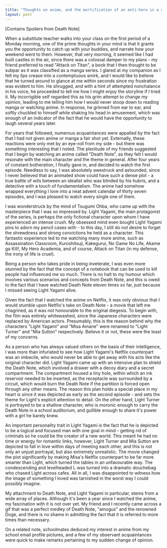 ```yaml
---
title: "Thoughts on anime, and the mortification of an anti-hero in a dystopian society"
layout: post
---
```


[Contains Spoilers from Death Note]

When a substitute teacher walks into your class on the first period of a Monday morning, one of the prime thoughts in your mind is that it grants you the opportunity to catch up with your buddies, and narrate how your weekend went to them. However, that very morning, it seemed like I had built castles in the air, since there was a colossal damper to my plans - my friend preferred to read "Attack on Titan", a book that I then thought to be subpar as it was classified as a manga series. I glared at my companion as I felt my lips crease into a contemptuous smirk, and I would like to believe that he turned around to glance at me within seconds since my frustration was evident to him. He shrugged, and with a hint of attempted nonchalance in his voice, he proceeded to tell me how I might enjoy the storyline if I tried it. My incorrigible self regarded this as his grim attempt to change my opinion, leading to me telling him how I would never stoop down to reading manga or watching anime. In response, he grinned from ear to ear, and softly chuckled to himself while shaking his head in amusement, which was enough of an indicator of the fact that he would have the opportunity to laugh several years later. 

For years that followed, numerous acquaintances were appalled by the fact that I had not given anime or manga a fair shot yet. Externally, these reactions were only met by an eye-roll from my side - but there was something interesting that I noted. The plenitude of my friends suggested that I begin by watching an anime called "Death Note", as they felt I would resonate with the main character and the theme in general. After four years of constant botheration, I finally gave in, and decided to watch the first episode. Needless to say, I was absolutely awestruck and astounded, since I never believed that an animated show could have such a dense plot - a true battle of wits between an idealist who was blinded by his hubris, and a detective with a touch of fundamentalism. The anime had somehow wrapped everything I love into a neat advent calendar of thirty seven episodes, and I was pleased to watch every single one of them. 

I was wonderstruck by the mind of Tsugumi Ohba, who came up with the masterpiece that I was so impressed by. Light Yagami, the main protagonist of the series, is perhaps the only fictional character upon whom I have experienced an intense crush. My obsessed mind even bought Light Yagami pins to adorn my pencil cases with - to this day, I still do not desire to forget the shrewdness and strong convictions he held as a character. This fantastic experience led to me watching many more anime, such as Assassination Classroom, Kuroshitsuji, Kakegurui, No Game No Life, Akame ga Kill!, My Hero Academia, and of course, Attack on Titan (in my defense, the irony of life is cruel). 

Being a person who takes pride in being inveterate, I was even more stunned by the fact that the concept of a notebook that can be used to kill people had influenced me so much. There is no halt to my humour which involves various scenarios and concepts from Death Note, and this is owed to the fact that I have watched Death Note eleven times so far, just because I missed seeing Light Yagami alive. 

Given the fact that I watched the anime on Netflix, it was only obvious that I would stumble upon Netflix's take on Death Note - a movie that left me chagrined, as it was not honourable to the original diegesis. To begin with, the film was entirely whitewashed, since the Japanese characters were replaced by American actors.  Presumably, this is the reason behind why the characters "Light Yagami" and "Misa Amane" were renamed to "Light Turner" and "Mia Sutton" respectively. Believe it or not, these were the least of my concerns.

As a person who has always valued others on the basis of their intelligence, I was more than infuriated to see how Light Yagami's Netflix counterpart was an imbecile, who would never be able to get away with his acts like the original character did. Light Yagami came up with an intensive plan to shield the Death Note, which involved a drawer with a decoy diary and a secret compartment. The compartment housed a tiny hole, within which an ink reservoir needed to be inserted, as the receptacle was surrounded by a circuit, which would burn the Death Note if the partition is forced open through any other means. The reason this plan holds a special place in my heart is since it was depicted as early as the second episode - and sets the theme for Light's explicit attention to detail. On the other hand, Light Turner is portrayed to be a shallow character, who is moronic enough to carry the Death Note in a school auditorium, and gullible enough to share it's power with a girl he barely knew. 

An important personality trait in Light Yagami is the fact that he is depicted to be a logical and focused man with one goal in mind - getting rid of criminals so he could be the creator of a new world. This meant he had no time or energy for romantic links, however, Light Turner and Mia Sutton are depicted to fall in love within days of meeting each other, and this is not only an unjust portrayal, but also extremely unrealistic. The movie changed the plot significantly by making Misa's Netflix counterpart to be far more smarter than Light, which turned the tables in an unfavourable way. The condescending and levelheaded L was turned into a dramatic douchebag who chased Light across cafes. All in all, I was disappointed to witness how the image of something I loved was tarnished in the worst way I could possibly imagine. 

My attachment to Death Note, and Light Yagami in particular, stems from a wide array of places. Although it's been a year since I watched the anime, my fascination with it is not over yet. My friend and I recently came across a gif that was a perfect medley of Death Note, "amogus" and the renowned Doge, and there is no shame in admitting the fact that it is referred to more times than necessary.

On a related note, schoolmates deduced my interest in anime from my school email profile pictures, and a few of my observant acquaintances were quick to make remarks pertaining to my sudden change of opinion.
